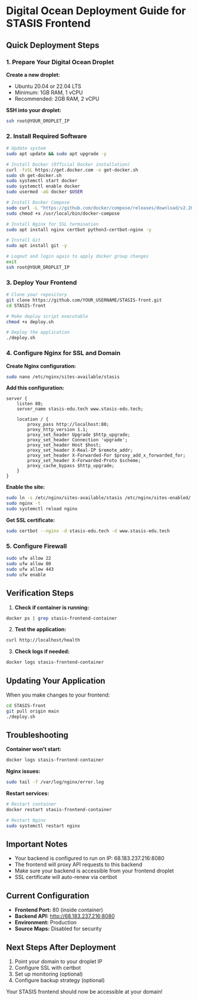 # Digital Ocean Deployment Guide for STASIS Frontend

## Quick Deployment Steps

### 1. Prepare Your Digital Ocean Droplet

**Create a new droplet:**
- Ubuntu 20.04 or 22.04 LTS
- Minimum: 1GB RAM, 1 vCPU
- Recommended: 2GB RAM, 2 vCPU

**SSH into your droplet:**
```bash
ssh root@YOUR_DROPLET_IP
```

### 2. Install Required Software

```bash
# Update system
sudo apt update && sudo apt upgrade -y

# Install Docker (Official Docker installation)
curl -fsSL https://get.docker.com -o get-docker.sh
sudo sh get-docker.sh
sudo systemctl start docker
sudo systemctl enable docker
sudo usermod -aG docker $USER

# Install Docker Compose
sudo curl -L "https://github.com/docker/compose/releases/download/v2.20.2/docker-compose-$(uname -s)-$(uname -m)" -o /usr/local/bin/docker-compose
sudo chmod +x /usr/local/bin/docker-compose

# Install Nginx for SSL termination
sudo apt install nginx certbot python3-certbot-nginx -y

# Install Git
sudo apt install git -y

# Logout and login again to apply docker group changes
exit
ssh root@YOUR_DROPLET_IP
```

### 3. Deploy Your Frontend

```bash
# Clone your repository
git clone https://github.com/YOUR_USERNAME/STASIS-front.git
cd STASIS-front

# Make deploy script executable
chmod +x deploy.sh

# Deploy the application
./deploy.sh
```
### 4. Configure Nginx for SSL and Domain

**Create Nginx configuration:**
```bash
sudo nano /etc/nginx/sites-available/stasis
```

**Add this configuration:**
```nginx
server {
    listen 80;
    server_name stasis-edu.tech www.stasis-edu.tech;
    
    location / {
        proxy_pass http://localhost:80;
        proxy_http_version 1.1;
        proxy_set_header Upgrade $http_upgrade;
        proxy_set_header Connection 'upgrade';
        proxy_set_header Host $host;
        proxy_set_header X-Real-IP $remote_addr;
        proxy_set_header X-Forwarded-For $proxy_add_x_forwarded_for;
        proxy_set_header X-Forwarded-Proto $scheme;
        proxy_cache_bypass $http_upgrade;
    }
}
```

**Enable the site:**
```bash
sudo ln -s /etc/nginx/sites-available/stasis /etc/nginx/sites-enabled/
sudo nginx -t
sudo systemctl reload nginx
```

**Get SSL certificate:**
```bash
sudo certbot --nginx -d stasis-edu.tech -d www.stasis-edu.tech
```

### 5. Configure Firewall

```bash
sudo ufw allow 22
sudo ufw allow 80
sudo ufw allow 443
sudo ufw enable
```

## Verification Steps

1. **Check if container is running:**
```bash
docker ps | grep stasis-frontend-container
```

2. **Test the application:**
```bash
curl http://localhost/health
```

3. **Check logs if needed:**
```bash
docker logs stasis-frontend-container
```

## Updating Your Application

When you make changes to your frontend:

```bash
cd STASIS-front
git pull origin main
./deploy.sh
```

## Troubleshooting

**Container won't start:**
```bash
docker logs stasis-frontend-container
```

**Nginx issues:**
```bash
sudo tail -f /var/log/nginx/error.log
```

**Restart services:**
```bash
# Restart container
docker restart stasis-frontend-container

# Restart Nginx
sudo systemctl restart nginx
```

## Important Notes

- Your backend is configured to run on IP: 68.183.237.216:8080
- The frontend will proxy API requests to this backend
- Make sure your backend is accessible from your frontend droplet
- SSL certificate will auto-renew via certbot

## Current Configuration

- **Frontend Port:** 80 (inside container)
- **Backend API:** http://68.183.237.216:8080
- **Environment:** Production
- **Source Maps:** Disabled for security

## Next Steps After Deployment

1. Point your domain to your droplet IP
2. Configure SSL with certbot
3. Set up monitoring (optional)
4. Configure backup strategy (optional)

Your STASIS frontend should now be accessible at your domain!
